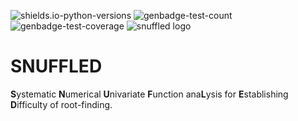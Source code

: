 <!--START_SECTION:images-->
![shields.io-python-versions](https://img.shields.io/badge/python-3.10%20%7C%203.11%20%7C%203.12%20%7C%203.13-blue)
![genbadge-test-count](https://bertpl.github.io/snuffled/version_artifacts/v0.1.0/badge-test-count.svg)
![genbadge-test-coverage](https://bertpl.github.io/snuffled/version_artifacts/v0.1.0/badge-coverage.svg)
![snuffled logo](https://bertpl.github.io/snuffled/version_artifacts/v0.1.0/splash.webp)
<!--END_SECTION:images-->

# SNUFFLED
**S**ystematic **N**umerical **U**nivariate **F**unction ana**L**ysis for **E**stablishing **D**ifficulty of root-finding.